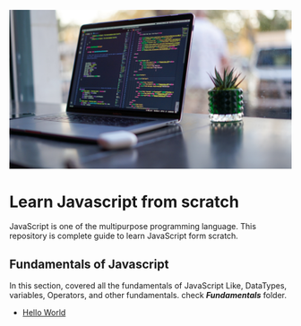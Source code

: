 ![Banner](/assets/banner.jpg)

# Learn Javascript from scratch

JavaScript is one of the multipurpose programming language. This repository is complete guide to learn JavaScript form scratch.

## Fundamentals of Javascript

In this section, covered all the fundamentals of JavaScript Like, DataTypes, variables, Operators, and other fundamentals. check **_Fundamentals_** folder.

- [Hello World](/fundamentals/HelloWorld/)
